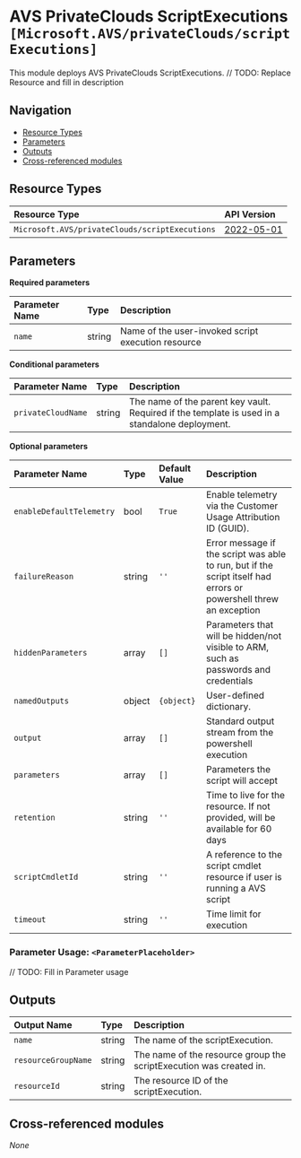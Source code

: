 # AVS PrivateClouds ScriptExecutions `[Microsoft.AVS/privateClouds/scriptExecutions]`

This module deploys AVS PrivateClouds ScriptExecutions.
// TODO: Replace Resource and fill in description

## Navigation

- [Resource Types](#Resource-Types)
- [Parameters](#Parameters)
- [Outputs](#Outputs)
- [Cross-referenced modules](#Cross-referenced-modules)

## Resource Types

| Resource Type | API Version |
| :-- | :-- |
| `Microsoft.AVS/privateClouds/scriptExecutions` | [2022-05-01](https://docs.microsoft.com/en-us/azure/templates/Microsoft.AVS/privateClouds/scriptExecutions) |

## Parameters

**Required parameters**

| Parameter Name | Type | Description |
| :-- | :-- | :-- |
| `name` | string | Name of the user-invoked script execution resource |

**Conditional parameters**

| Parameter Name | Type | Description |
| :-- | :-- | :-- |
| `privateCloudName` | string | The name of the parent key vault. Required if the template is used in a standalone deployment. |

**Optional parameters**

| Parameter Name | Type | Default Value | Description |
| :-- | :-- | :-- | :-- |
| `enableDefaultTelemetry` | bool | `True` | Enable telemetry via the Customer Usage Attribution ID (GUID). |
| `failureReason` | string | `''` | Error message if the script was able to run, but if the script itself had errors or powershell threw an exception |
| `hiddenParameters` | array | `[]` | Parameters that will be hidden/not visible to ARM, such as passwords and credentials |
| `namedOutputs` | object | `{object}` | User-defined dictionary. |
| `output` | array | `[]` | Standard output stream from the powershell execution |
| `parameters` | array | `[]` | Parameters the script will accept |
| `retention` | string | `''` | Time to live for the resource. If not provided, will be available for 60 days |
| `scriptCmdletId` | string | `''` | A reference to the script cmdlet resource if user is running a AVS script |
| `timeout` | string | `''` | Time limit for execution |


### Parameter Usage: `<ParameterPlaceholder>`

// TODO: Fill in Parameter usage

## Outputs

| Output Name | Type | Description |
| :-- | :-- | :-- |
| `name` | string | The name of the scriptExecution. |
| `resourceGroupName` | string | The name of the resource group the scriptExecution was created in. |
| `resourceId` | string | The resource ID of the scriptExecution. |

## Cross-referenced modules

_None_
